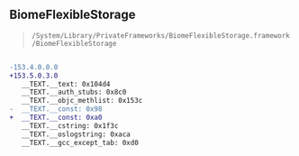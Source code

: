 ## BiomeFlexibleStorage

> `/System/Library/PrivateFrameworks/BiomeFlexibleStorage.framework/BiomeFlexibleStorage`

```diff

-153.4.0.0.0
+153.5.0.3.0
   __TEXT.__text: 0x104d4
   __TEXT.__auth_stubs: 0x8c0
   __TEXT.__objc_methlist: 0x153c
-  __TEXT.__const: 0x98
+  __TEXT.__const: 0xa0
   __TEXT.__cstring: 0x1f3c
   __TEXT.__oslogstring: 0xaca
   __TEXT.__gcc_except_tab: 0xd0

```
